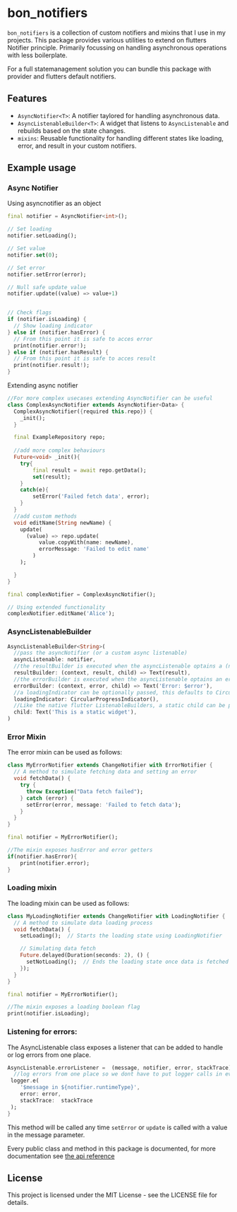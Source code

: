 # bon_notifiers

`bon_notifiers` is a collection of custom notifiers and mixins that I use in my projects. This package provides various utilities to extend on flutters Notifier principle. Primarily focussing on handling asynchronous operations with less boilerplate.

For a full statemanagement solution you can bundle this package with provider and flutters default notifiers.

## Features

- `AsyncNotifier<T>`: A notifier taylored for handling asynchronous data.
- `AsyncListenableBuilder<T>`: A widget that listens to `AsyncListenable` and rebuilds based on the state changes.
- `mixins`: Reusable functionality for handling different states like loading, error, and result in your custom notifiers.

## Example usage
### Async Notifier
Using asyncnotifier as an object
```dart
final notifier = AsyncNotifier<int>();

// Set loading
notifier.setLoading();

// Set value
notifier.set(0);

// Set error
notifier.setError(error);

// Null safe update value
notifier.update((value) => value+1)


// Check flags
if (notifier.isLoading) {
  // Show loading indicator
} else if (notifier.hasError) {
  // From this point it is safe to acces error
  print(notifier.error!);
} else if (notifier.hasResult) {
  // From this point it is safe to acces result
  print(notifier.result!);
}
```
Extending async notifier
```dart
//For more complex usecases extending AsyncNotifier can be useful
class ComplexAsyncNotifier extends AsyncNotifier<Data> {
  ComplexAsyncNotifier({required this.repo}) {
    _init();
  }

  final ExampleRepository repo;
  
  //add more complex behaviours
  Future<void> _init(){
    try{
        final result = await repo.getData();
        set(result);
    }
    catch(e){
        setError('Failed fetch data', error);
    }
  }
  //add custom methods
  void editName(String newName) {
    update(
      (value) => repo.update(
          value.copyWith(name: newName),
          errorMessage: 'Failed to edit name'
        )
    );

  }
}

final complexNotifier = ComplexAsyncNotifier();

// Using extended functionality
complexNotifier.editName('Alice');
```


### AsyncListenableBuilder
```dart
AsyncListenableBuilder<String>(
  //pass the asyncNotifier (or a custom async listenable)
  asyncListenable: notifier,
  //the resultBuilder is executed when the asyncListenable optains a (new) result
  resultBuilder: (context, result, child) => Text(result),
  //the errorBuilder is executed when the asyncListenable optains an error
  errorBuilder: (context, error, child) => Text('Error: $error'),
  //a loadingIndicator can be optionally passed, this defaults to CircularProgressIndicator.adaptive
  loadingIndicator: CircularProgressIndicator(),
  //Like the native flutter ListenableBuilders, a static child can be provided if a part of the widget tree is not dependant on the notifier
  child: Text('This is a static widget'),
)
```

### Error Mixin
The error mixin can be used as follows:
```dart
class MyErrorNotifier extends ChangeNotifier with ErrorNotifier {
  // A method to simulate fetching data and setting an error
  void fetchData() {
    try {
      throw Exception("Data fetch failed");
    } catch (error) {
      setError(error, message: 'Failed to fetch data');
    }
  }
}

final notifier = MyErrorNotifier();

//The mixin exposes hasError and error getters
if(notifier.hasError){
    print(notifier.error);
}
```
### Loading mixin
The loading mixin can be used as follows:
```dart
class MyLoadingNotifier extends ChangeNotifier with LoadingNotifier {
  // A method to simulate data loading process
  void fetchData() {
    setLoading();  // Starts the loading state using LoadingNotifier

    // Simulating data fetch
    Future.delayed(Duration(seconds: 2), () {
      setNotLoading();  // Ends the loading state once data is fetched
    });
  }
}

final notifier = MyErrorNotifier();

//The mixin exposes a loading boolean flag
print(notifier.isLoading);
```

### Listening for errors:
The AsyncListenable class exposes a listener that can be added to handle or log errors from one place.
```dart
AsyncListenable.errorListener =  (message, notifier, error, stackTrace){
  //log errors from one place so we dont have to put logger calls in every notifier
 logger.e(
    '$message in ${notifier.runtimeType}', 
    error: error, 
    stackTrace:  stackTrace
 );
}

```
This method will be called any time `setError` or `update` is called with a value in the message parameter.

Every public class and method in this package is documented, for more documentation see [the api reference](https://pub.dev/documentation/bon_notifiers/latest/bon_notifiers/)
## License
This project is licensed under the MIT License - see the LICENSE file for details.
